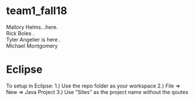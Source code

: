 # team1_fall18

Mallory Helms...here.  
Rick Boles .  
Tyler Angelier is here .  
Michael Montgomery

# Eclipse

To setup in Eclipse:
1.) Use the repo folder as your workspace
2.) File => New => Java Project
3.) Use "Sites" as the project name without the qoutes

